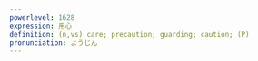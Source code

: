 ```yaml
---
powerlevel: 1628
expression: 用心
definition: (n,vs) care; precaution; guarding; caution; (P)
pronunciation: ようじん
---
```

